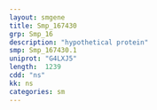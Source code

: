 ```yaml
---
layout: smgene
title: Smp_167430
grp: Smp_16
description: "hypothetical protein"
smp: Smp_167430.1
uniprot: "G4LXJ5"
length:  1239
cdd: "ns"
kk: ns
categories: sm
---
```

